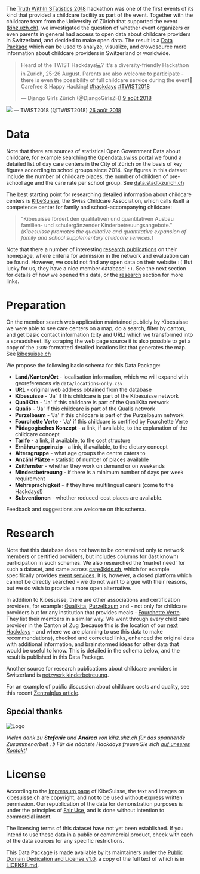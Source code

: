 The [Truth WithIn STatistics 2018](https://twist2018.ch) hackathon was one of the first events of its kind that provided a childcare facility as part of the event. Together with the childcare team from the University of Zürich that supported the event ([kihz.uzh.ch](https://www.kihz.uzh.ch/)), we investigated the question of whether event organizers or even parents in general had access to open data about childcare providers in Switzerland, and decided to make open data. The result is a [Data Package](https://frictionlessdata.io/field-guide/) which can be used to analyze, visualize, and crowdsource more information about childcare providers in Switzerland or worldwide.

<blockquote class="twitter-tweet" data-lang="fr"><p lang="en" dir="ltr">Heard of the TWIST Hackdays💻? It&#39;s a diversity-friendly Hackathon in Zurich, 25-26 August. Parents are also welcome to participate - there is even the possibility of full childcare service during the event👶 Carefree &amp; Happy Hacking! <a href="https://twitter.com/hashtag/hackdays?src=hash&amp;ref_src=twsrc%5Etfw">#hackdays</a> <a href="https://twitter.com/hashtag/TWIST2018?src=hash&amp;ref_src=twsrc%5Etfw">#TWIST2018</a></p>&mdash; Django Girls Zürich (@DjangoGirlsZH) <a href="https://twitter.com/DjangoGirlsZH/status/1027451529266188293?ref_src=twsrc%5Etfw">9 août 2018</a></blockquote>

![](https://pbs.twimg.com/media/Dlh2PYEWwAA6Ppo.jpg:large)
&mdash; TWIST2018 (@TWIST2018) <a href="https://twitter.com/TWIST2018/status/1033706150477406209?ref_src=twsrc%5Etfw">26 août 2018</a>

# Data

Note that there are sources of statistical Open Government Data about childcare, for example searching the [Opendata.swiss portal](https://opendata.swiss/de/dataset?q=kinderbetreuung) we found a detailed list of day care centers in the City of Zürich on the basis of key figures according to school groups since 2014. Key figures in this dataset include the number of childcare places, the number of children of pre-school age and the care rate per school group. See [data.stadt-zurich.ch](https://data.stadt-zuerich.ch/dataset/sd_zv_kitas_schulkreis)

The best starting point for researching detailed information about childcare centers is [KibeSuisse](https://www.kibesuisse.ch/verband/ueber-kibesuisse/kibesuisse-stellt-sich-vor/), the Swiss Childcare Association, which calls itself a competence center for family and school-accompanying childcare:

> "Kibesuisse fördert den qualitativen und quantitativen Ausbau familien- und schulergänzender Kinderbetreuungsangebote." *(Kibesuisse promotes the qualitative and quantitative expansion of family and school supplementary childcare services.)*

Note that there a number of interesting [research publications](https://www.kibesuisse.ch/publikationen/) on their homepage, where criteria for admission in the network and evaluation can be found. However, we could not find any open data on their website `:(` But lucky for us, they have a nice member database! `:)`. See the next section for details of how we opened this data, or the [research](#Research) section for more links.

# Preparation

On the member search web application maintained publicly by Kibesuisse we were able to see care centers on a map, do a search, filter by canton, and get basic contact information (city and URL) which we transformed into a spreadsheet. By scraping the web page source it is also possible to get a copy of the `JSON`-formatted detailed locations list that generates the map. See [kibesuisse.ch](https://www.kibesuisse.ch/verband/mitglieder/mitglieder-suchen/?tx_iskibesuissemitglieder_suche[action]=search&tx_iskibesuissemitglieder_suche[controller]=Mitglieder&tx_iskibesuissemitglieder_suche[canton]=ZG)

We propose the following basic schema for this Data Package:

- **Land/Kanton/Ort** - localisation information, which we will expand with georeferences via `data/locations-only.csv`
- **URL** - original web address obtained from the database
- **Kibesuisse** - 'Ja' if this childcare is part of the Kibesuisse network
- **QualiKita** - 'Ja' if this childcare is part of the QualiKita network
- **Qualis** - 'Ja' if this childcare is part of the Qualis network
- **Purzelbaum** - 'Ja' if this childcare is part of the Purzelbaum network
- **Fourchette Verte** - 'Ja' if this childcare is certified by Fourchette Verte
- **Pädagogisches Konzept** - a link, if available, to the explanation of the childcare concept
- **Tarife** - a link, if available, to the cost structure
- **Ernährungsprinzip** - a link, if available, to the dietary concept
- **Altersgruppe** - what age groups the centre caters to
- **Anzähl Plätze** - statistic of number of places available
- **Zeitfenster** - whether they work on demand or on weekends
- **Mindestbetreuung** - if there is a minimum number of days per week requirement
- **Mehrsprachigkeit** - if they have multilingual carers (come to the [Hackdays](https://hack.opendata.ch/event/22)!)
- **Subventionen** - whether reduced-cost places are available.

Feedback and suggestions are welcome on this schema.

# Research

Note that this database does not have to be constrained only to network members or certified providers, but includes columns for (last known) participation in such schemes. We also researched the 'market need' for such a dataset, and came across [care4kids.ch](https://www.care4kids.ch/fuer-familien/animation-fur-einen-anlass/), which for example specifically provides [event services](https://www.care4kids.ch/fuer-familien/animation-fur-einen-anlass/). It is, however, a closed platform which cannot be directly searched - we do not want to argue with their reasons, but we do wish to provide a more open alternative.

In addition to Kibesuisse, there are other associations and certification providers, for example: [Qualikita](https://www.quali-kita.ch/de/fuer-eltern/zertifizierte-kitas/), [Purzelbaum](https://www.radix.ch/Gesunde-Schulen/Bewegung-und-Ernaehrung/Purzelbaum-Schweiz/Purzelbaum-KiTa/Pf3sM/?sesURLcheck=true) and - not only for childcare providers but for any institution that provides meals - [Fourchette Verte](http://www.fourchetteverte.ch/). They list their members in a similar way. We went through every child care provider in the Canton of Zug (because this is the location of our [next Hackdays](http://hack.opendata.ch/event/21#top) - and where we are planning to use this data to make recommendations), checked and corrected links, enhanced the original data with additional information, and brainstormed ideas for other data that would be useful to know. This is detailed in the schema below, and the result is published in this Data Package.

Another source for research publications about childcare providers in Switzerland is [netzwerk kinderbetreuung](http://www.netzwerk-kinderbetreuung.ch/de/dossiers/27/).

For an example of public discussion about childcare costs and quality, see this recent [Zentralplus article](https://www.zentralplus.ch/de/news/wirtschaft/5536600/Eigene-Kitas-bei-Zuger-Unternehmen-Fehlanzeige.htm).

## Special thanks

![Logo](https://www.kihz.uzh.ch/dam/jcr:ffffffff-fad9-f04f-0000-000078c87d1e/kihz.jpg)

*Vielen dank zu **Stefanie** und **Andrea** von kihz.uhz.ch für das spannende Zusammenarbeit `:D` Für die nächste Hackdays freuen Sie sich [auf unseres Kontakt](https://www.kihz.uzh.ch/de/kitas.html)!*

# License

According to the [Impressum page](https://www.kibesuisse.ch/footerlinks-rechts/impressum/) of KibeSuisse, the text and images on kibesuisse.ch are copyright, and not to be used without express written permission. Our republication of the data for demonstration purposes is under the principles of [Fair Use](https://de.wikipedia.org/wiki/Fair_Use), and is done without intention to commercial intent.

The licensing terms of this dataset have not yet been established. If you intend to use these data in a public or commercial product, check with each of the data sources for any specific restrictions.

This Data Package is made available by its maintainers under the [Public Domain Dedication and License v1.0](http://www.opendatacommons.org/licenses/pddl/1.0/), a copy of the full text of which is in [LICENSE.md](LICENSE.md).
